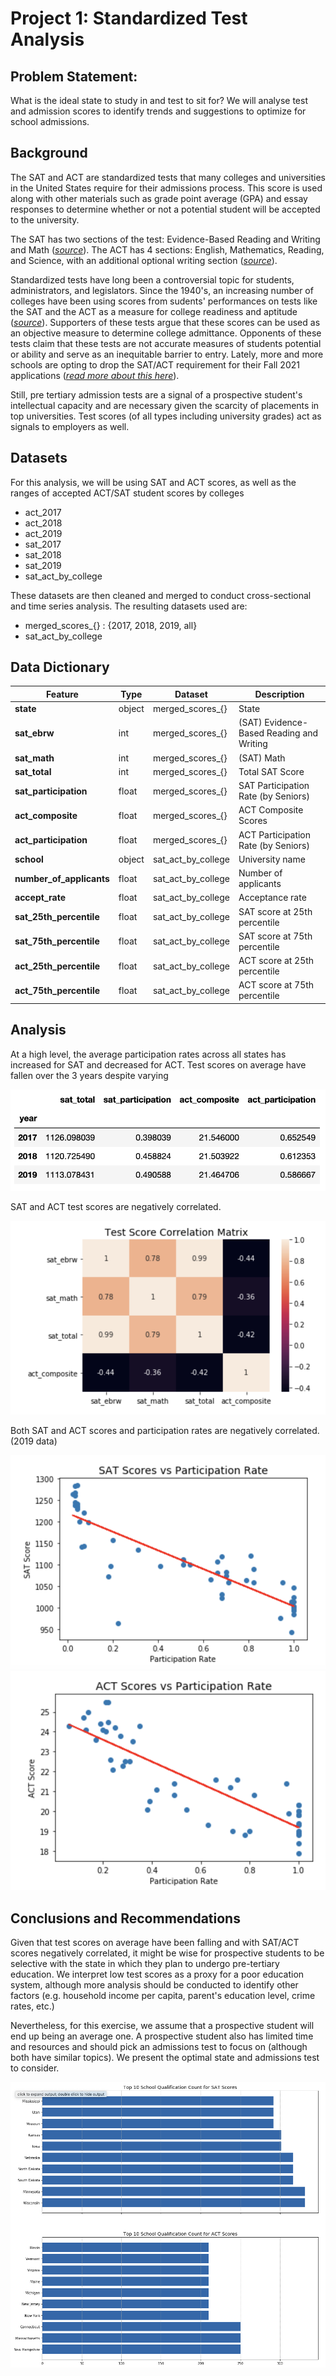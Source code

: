 # Project 1: Standardized Test Analysis

## Problem Statement:
What is the ideal state to study in and test to sit for? We will analyse test and admission scores to identify trends and suggestions to optimize for school admissions.

## Background

The SAT and ACT are standardized tests that many colleges and universities in the United States require for their admissions process. This score is used along with other materials such as grade point average (GPA) and essay responses to determine whether or not a potential student will be accepted to the university.

The SAT has two sections of the test: Evidence-Based Reading and Writing and Math ([*source*](https://www.princetonreview.com/college/sat-sections)). The ACT has 4 sections: English, Mathematics, Reading, and Science, with an additional optional writing section ([*source*](https://www.act.org/content/act/en/products-and-services/the-act/scores/understanding-your-scores.html)). 

Standardized tests have long been a controversial topic for students, administrators, and legislators. Since the 1940's, an increasing number of colleges have been using scores from sudents' performances on tests like the SAT and the ACT as a measure for college readiness and aptitude ([*source*](https://www.minotdailynews.com/news/local-news/2017/04/a-brief-history-of-the-sat-and-act/)). Supporters of these tests argue that these scores can be used as an objective measure to determine college admittance. Opponents of these tests claim that these tests are not accurate measures of students potential or ability and serve as an inequitable barrier to entry. Lately, more and more schools are opting to drop the SAT/ACT requirement for their Fall 2021 applications ([*read more about this here*](https://www.cnn.com/2020/04/14/us/coronavirus-colleges-sat-act-test-trnd/index.html)).

Still, pre tertiary admission tests are a signal of a prospective student's intellectual capacity and are necessary given the scarcity of placements in top universities. Test scores (of all types including university grades) act as signals to employers as well.

## Datasets

For this analysis, we will be using SAT and ACT scores, as well as the ranges of accepted ACT/SAT student scores by colleges
* act_2017
* act_2018
* act_2019
* sat_2017
* sat_2018
* sat_2019
* sat_act_by_college

These datasets are then cleaned and merged to conduct cross-sectional and time series analysis. The resulting datasets used are:
* merged_scores_{} : {2017, 2018, 2019, all}
* sat_act_by_college

## Data Dictionary

|Feature|Type|Dataset|Description|
|---|---|---|---|
|__state__|object|merged_scores_{}|State|
|__sat_ebrw__|int|merged_scores_{}|(SAT) Evidence-Based Reading and Writing|
|__sat_math__|int|merged_scores_{}|(SAT) Math|
|__sat_total__|int|merged_scores_{}|Total SAT Score|
|__sat_participation__|float|merged_scores_{}|SAT Participation Rate (by Seniors)|
|__act_composite__|float|merged_scores_{}|ACT Composite Scores|
|__act_participation__|float|merged_scores_{}|ACT Participation Rate (by Seniors)|
|__school__|object|sat_act_by_college|University name|
|__number_of_applicants__|float|sat_act_by_college|Number of applicants|
|__accept_rate__|float|sat_act_by_college|Acceptance rate|
|__sat_25th_percentile__|float|sat_act_by_college|SAT score at 25th percentile|
|__sat_75th_percentile__|float|sat_act_by_college|SAT score at 75th percentile|
|__act_25th_percentile__|float|sat_act_by_college|ACT score at 25th percentile|
|__act_75th_percentile__|float|sat_act_by_college|ACT score at 75th percentile|


## Analysis

At a high level, the average participation rates across all states has increased for SAT and decreased for ACT. 
Test scores on average have fallen over the 3 years despite varying 

<img src="https://github.com/eugenekhoo1/project_1/blob/90ce956c8e0e3f11a9d88ed181e37c45a76e7ee2/images/year_on_year_summary.png">

SAT and ACT test scores are negatively correlated. 

<img src="https://github.com/eugenekhoo1/project_1/blob/90ce956c8e0e3f11a9d88ed181e37c45a76e7ee2/images/test_score_correlation_matrix.png">

Both SAT and ACT scores and participation rates are negatively correlated. (2019 data)

<img src="https://github.com/eugenekhoo1/project_1/blob/90ce956c8e0e3f11a9d88ed181e37c45a76e7ee2/images/sat_scores_vs_participation.png">

<img src="https://github.com/eugenekhoo1/project_1/blob/90ce956c8e0e3f11a9d88ed181e37c45a76e7ee2/images/act_scores_vs_participation.png">

## Conclusions and Recommendations

Given that test scores on average have been falling and with SAT/ACT scores negatively correlated, it might be wise for prospective students to be selective with the state in which they plan to undergo pre-tertiary education. We interpret low test scores as a proxy for a poor education system, although more analysis should be conducted to identify other factors (e.g. household income per capita, parent's education level, crime rates, etc.)

Nevertheless, for this exercise, we assume that a prospective student will end up being an average one. A prospective student also has limited time and resources and should pick an admissions test to focus on (although both have similar topics). We present the optimal state and admissions test to consider.

<img src="https://github.com/eugenekhoo1/project_1/blob/90ce956c8e0e3f11a9d88ed181e37c45a76e7ee2/images/school_qualification_count.png">

